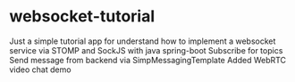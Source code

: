 # websocket-tutorial
Just a simple tutorial app for understand how to implement a websocket service via STOMP and SockJS with java spring-boot
Subscribe for topics
Send message from backend via SimpMessagingTemplate
Added WebRTC video chat demo
